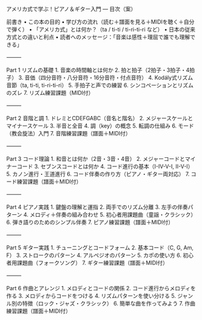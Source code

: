 アメリカ式で学ぶ！ピアノ＆ギター入門 ― 目次（案）

前書き
	•	この本の目的
	•	学び方の流れ（読む＋譜面を見る＋MIDIを聴く＋自分で弾く）
	•	「アメリカ式」とは何か？（ta / ti-ti / ti-ri-ti-ri など）
	•	日本の従来方式との違いと利点
	•	読者へのメッセージ：「音楽は感性＋理屈で誰でも理解できる」

⸻

Part 1 リズムの基礎
	1.	音楽の時間軸とは何か
	2.	拍と拍子（2拍子・3拍子・4拍子）
	3.	音価（四分音符・八分音符・16分音符・付点音符）
	4.	Kodály式リズム音節（ta, ti-ti, ti-ri-ti-ri）
	5.	手拍子と声での練習
	6.	シンコペーションとリズムのズレ
	7.	リズム練習課題（MIDI付）

⸻

Part 2 音階と調
	1.	ドレミとCDEFGABC（音名と階名）
	2.	メジャースケールとマイナースケール
	3.	半音と全音
	4.	調（key）の概念
	5.	転調の仕組み
	6.	モード（教会旋法）入門
	7.	音階練習課題（譜面＋MIDI付）

⸻

Part 3 コード理論
	1.	和音とは何か（2音・3音・4音）
	2.	メジャーコードとマイナーコード
	3.	セブンスコードとは何か
	4.	コード進行の基本（I-IV-V-I, II-V-I）
	5.	カノン進行・王道進行
	6.	コード伴奏の作り方（ピアノ・ギター両対応）
	7.	コード練習課題（譜面＋MIDI付）

⸻

Part 4 ピアノ実践
	1.	鍵盤の理解と運指
	2.	両手でのリズム分離
	3.	左手の伴奏パターン
	4.	メロディ＋伴奏の組み合わせ
	5.	初心者用課題曲（童謡・クラシック）
	6.	弾き語りのためのシンプル伴奏
	7.	ピアノ練習課題（譜面＋MIDI付）

⸻

Part 5 ギター実践
	1.	チューニングとコードフォーム
	2.	基本コード（C, G, Am, F）
	3.	ストロークのパターン
	4.	アルペジオのパターン
	5.	カポの使い方
	6.	初心者用課題曲（フォークソング）
	7.	ギター練習課題（譜面＋MIDI付）

⸻

Part 6 作曲とアレンジ
	1.	メロディとコードの関係
	2.	コード進行からメロディを作る
	3.	メロディからコードをつける
	4.	リズムパターンを使い分ける
	5.	ジャンル別の特徴（ロック・ジャズ・クラシック）
	6.	簡単な曲を作ってみよう
	7.	作曲練習課題（譜面＋MIDI付）